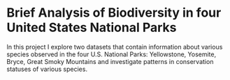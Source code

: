 # Brief Analysis of Biodiversity in four United States National Parks
In this project I explore two datasets that contain information about various species observed in the four U.S. National Parks:
Yellowstone, Yosemite, Bryce, Great Smoky Mountains and investigate patterns in conservation statuses of various species.
